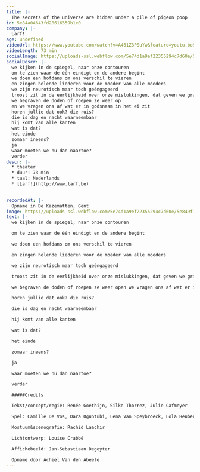 ```yaml
---
title: |-
  The secrets of the universe are hidden under a pile of pigeon poop
id: 5e84a04643fd28616359b1e0
company: |-
  Larf!
age: undefined
videoUrl: https://www.youtube.com/watch?v=A461Z3PSuYw&feature=youtu.be&t=1
videoLength: 73 min
socialImage: https://uploads-ssl.webflow.com/5e74d1a9ef22355294c7d60e/5e849f11eae6d5161d2dee6d_Thesecrets_Larf.jpg
socialDescr: |-
  we kijken in de spiegel, naar onze contouren
  om te zien waar de één eindigt en de andere begint
  we doen een hofdans om ons verschil te vieren
  en zingen helende liederen voor de moeder van alle moeders
  we zijn neurotisch maar toch geëngageerd
  troost zit in de eerlijkheid over onze mislukkingen, dat geven we graag toe
  we begraven de doden of roepen ze weer op
  en we vragen ons af wat er in godsnaam in het ei zit
  horen jullie dat ook? die ruis?
  die is dag en nacht waarneembaar
  hij komt van alle kanten
  wat is dat?
  het einde
  zomaar ineens?
  ja
  waar moeten we nu dan naartoe?
  verder
descr: |-
  * theater
  * duur: 73 min
  * taal: Nederlands
  * [Larf!](http://www.larf.be)

  ‍
recordedAt: |-
  Opname in De Kazematten, Gent
image: https://uploads-ssl.webflow.com/5e74d1a9ef22355294c7d60e/5e849f11eae6d5161d2dee6d_Thesecrets_Larf.jpg
text: |-
  we kijken in de spiegel, naar onze contouren

  om te zien waar de één eindigt en de andere begint

  we doen een hofdans om ons verschil te vieren

  en zingen helende liederen voor de moeder van alle moeders

  we zijn neurotisch maar toch geëngageerd

  troost zit in de eerlijkheid over onze mislukkingen, dat geven we graag toe

  we begraven de doden of roepen ze weer open we vragen ons af wat er in godsnaam in het ei zit

  horen jullie dat ook? die ruis?

  die is dag en nacht waarneembaar

  hij komt van alle kanten

  wat is dat?

  het einde

  zomaar ineens?

  ja

  waar moeten we nu dan naartoe?

  verder

  #####Credits

  Tekst/concept/regie: Renée Goethijn, Silke Thorrez, Julie Cafmeyer

  Spel: Camille De Vos, Dara Oguntubi, Lena Van Speybroeck, Lola Heuberger, Luca Persan, Pepijn Loobuyck

  Kostuum&scenografie: Rachid Laachir

  Lichtontwerp: Louise Crabbé

  Affichebeeld: Jan-Sebastiaan Degeyter

  Opname door Achiel Van den Abeele
---
```

